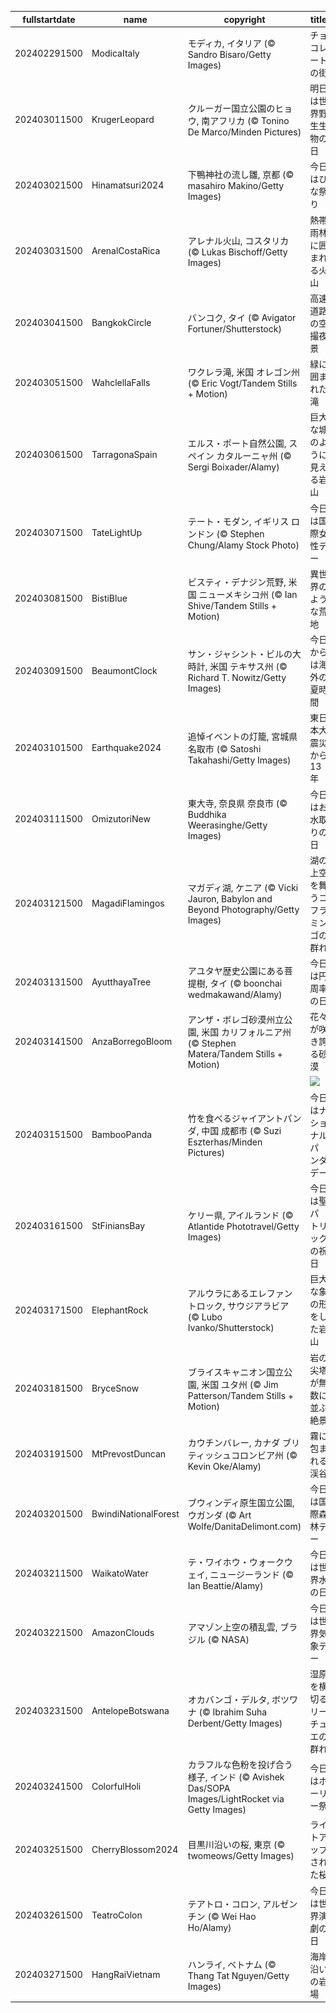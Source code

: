 |fullstartdate|name|copyright|title|image|
|--|--|--|--|--|
202402291500|ModicaItaly|モディカ, イタリア (© Sandro Bisaro/Getty Images)|チョコレートの街|![](/ja-JP/2024/03/202402291500ModicaItaly.jpg)|
202403011500|KrugerLeopard|クルーガー国立公園のヒョウ, 南アフリカ (© Tonino De Marco/Minden Pictures)|明日は世界野生生物の日|![](/ja-JP/2024/03/202403011500KrugerLeopard.jpg)|
202403021500|Hinamatsuri2024|下鴨神社の流し雛, 京都 (© masahiro Makino/Getty Images)|今日はひな祭り|![](/ja-JP/2024/03/202403021500Hinamatsuri2024.jpg)|
202403031500|ArenalCostaRica|アレナル火山, コスタリカ (© Lukas Bischoff/Getty Images)|熱帯雨林に囲まれる火山|![](/ja-JP/2024/03/202403031500ArenalCostaRica.jpg)|
202403041500|BangkokCircle|バンコク, タイ (© Avigator Fortuner/Shutterstock)|高速道路の空撮夜景|![](/ja-JP/2024/03/202403041500BangkokCircle.jpg)|
202403051500|WahclellaFalls|ワクレラ滝, 米国 オレゴン州 (© Eric Vogt/Tandem Stills + Motion)|緑に囲まれた滝|![](/ja-JP/2024/03/202403051500WahclellaFalls.jpg)|
202403061500|TarragonaSpain|エルス・ポート自然公園, スペイン カタルーニャ州 (© Sergi Boixader/Alamy)|巨大な城のように見える岩山|![](/ja-JP/2024/03/202403061500TarragonaSpain.jpg)|
202403071500|TateLightUp|テート・モダン, イギリス ロンドン (© Stephen Chung/Alamy Stock Photo)|今日は国際女性デー|![](/ja-JP/2024/03/202403071500TateLightUp.jpg)|
202403081500|BistiBlue|ビスティ・デナジン荒野, 米国 ニューメキシコ州 (© Ian Shive/Tandem Stills + Motion)|異世界のような荒地|![](/ja-JP/2024/03/202403081500BistiBlue.jpg)|
202403091500|BeaumontClock|サン・ジャシント・ビルの大時計, 米国 テキサス州 (© Richard T. Nowitz/Getty Images)|今日からは海外の夏時間|![](/ja-JP/2024/03/202403091500BeaumontClock.jpg)|
202403101500|Earthquake2024|追悼イベントの灯籠, 宮城県 名取市 (© Satoshi Takahashi/Getty Images)|東日本大震災から 13 年|![](/ja-JP/2024/03/202403101500Earthquake2024.jpg)|
202403111500|OmizutoriNew|東大寺, 奈良県 奈良市 (© Buddhika Weerasinghe/Getty Images)|今日はお水取りの日|![](/ja-JP/2024/03/202403111500OmizutoriNew.jpg)|
202403121500|MagadiFlamingos|マガディ湖, ケニア (© Vicki Jauron, Babylon and Beyond Photography/Getty Images)|湖の上空を舞うコフラミンゴの群れ|![](/ja-JP/2024/03/202403121500MagadiFlamingos.jpg)|
202403131500|AyutthayaTree|アユタヤ歴史公園にある菩提樹, タイ (© boonchai wedmakawand/Alamy)|今日は円周率の日|![](/ja-JP/2024/03/202403131500AyutthayaTree.jpg)|
202403141500|AnzaBorregoBloom|アンザ・ボレゴ砂漠州立公園, 米国 カリフォルニア州 (© Stephen Matera/Tandem Stills + Motion)|花々が咲き誇る砂漠|![](/ja-JP/2024/03/202403141500AnzaBorregoBloom.jpg)|
||||![](/ja-JP/2024/03/.jpg)|
202403151500|BambooPanda|竹を食べるジャイアントパンダ, 中国 成都市 (© Suzi Eszterhas/Minden Pictures)|今日はナショナルパンダデー|![](/ja-JP/2024/03/202403151500BambooPanda.jpg)|
202403161500|StFiniansBay|ケリー県, アイルランド (© Atlantide Phototravel/Getty Images)|今日は聖パトリックの祝日|![](/ja-JP/2024/03/202403161500StFiniansBay.jpg)|
202403171500|ElephantRock|アルウラにあるエレファントロック, サウジアラビア (© Lubo Ivanko/Shutterstock)|巨大な象の形をした岩山|![](/ja-JP/2024/03/202403171500ElephantRock.jpg)|
202403181500|BryceSnow|ブライスキャニオン国立公園, 米国 ユタ州 (© Jim Patterson/Tandem Stills + Motion)|岩の尖塔が無数に並ぶ絶景|![](/ja-JP/2024/03/202403181500BryceSnow.jpg)|
202403191500|MtPrevostDuncan|カウチンバレー, カナダ ブリティッシュコロンビア州 (© Kevin Oke/Alamy)|霧に包まれる渓谷|![](/ja-JP/2024/03/202403191500MtPrevostDuncan.jpg)|
202403201500|BwindiNationalForest|ブウィンディ原生国立公園, ウガンダ (© Art Wolfe/DanitaDelimont.com)|今日は国際森林デー|![](/ja-JP/2024/03/202403201500BwindiNationalForest.jpg)|
202403211500|WaikatoWater|テ・ワイホウ・ウォークウェイ, ニュージーランド  (© Ian Beattie/Alamy)|今日は世界水の日|![](/ja-JP/2024/03/202403211500WaikatoWater.jpg)|
202403221500|AmazonClouds|アマゾン上空の積乱雲, ブラジル (© NASA)|今日は世界気象デー|![](/ja-JP/2024/03/202403221500AmazonClouds.jpg)|
202403231500|AntelopeBotswana|オカバンゴ・デルタ, ボツワナ (© Ibrahim Suha Derbent/Getty Images)|湿原を横切るリーチュエの群れ|![](/ja-JP/2024/03/202403231500AntelopeBotswana.jpg)|
202403241500|ColorfulHoli|カラフルな色粉を投げ合う様子, インド (© Avishek Das/SOPA Images/LightRocket via Getty Images)|今日はホーリー祭|![](/ja-JP/2024/03/202403241500ColorfulHoli.jpg)|
202403251500|CherryBlossom2024|目黒川沿いの桜, 東京 (© twomeows/Getty Images)|ライトアップされた桜|![](/ja-JP/2024/03/202403251500CherryBlossom2024.jpg)|
202403261500|TeatroColon|テアトロ・コロン, アルゼンチン (© Wei Hao Ho/Alamy)|今日は世界演劇の日|![](/ja-JP/2024/03/202403261500TeatroColon.jpg)|
202403271500|HangRaiVietnam|ハンライ, ベトナム (© Thang Tat Nguyen/Getty Images)|海岸沿いの岩場|![](/ja-JP/2024/03/202403271500HangRaiVietnam.jpg)|

